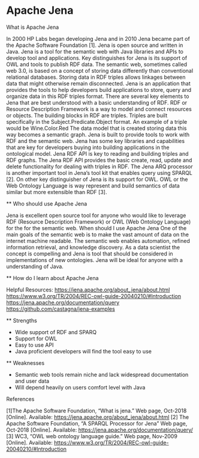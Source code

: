 # Apache Jena 

What is Apache Jena

In 2000 HP Labs began developing Jena and in 2010 Jena became part of the Apache Software Foundation [1]. Jena is open source and written in Java. Jena is a tool for the semantic web with Java libraries and APIs to develop tool and applications. Key distinguishes for Jena is its support of OWL and tools to publish RDF data. The semantic web, sometimes called web 3.0, is based on a concept of storing data differently than conventional relational databases. Storing data in RDF triples allows linkages between data that might otherwise remain disconnected. Jena is an application that provides the tools to help developers build applications to store, query and organize data in this RDF triples format.
There are several key elements to Jena that are best understood with a basic understanding of RDF. RDF or Resource Description Framework is a way to model and connect resources or objects. The building blocks in RDF are triples. Triples are built specifically in the Subject.Predicate.Object format. An example of a triple would be Wine.Color.Red
 The data model that is created storing data this way becomes a semantic graph. Jena is built to provide tools to work with RDF and the semantic web. Jena has some key libraries and capabilities that are key for developers buying into building applications in the ontological model. Jena RDF API is key to reading and building triples and RDF graphs. The Jena RDF API provides the basic create, read, update and delete functionality for dealing with triples in RDF. The Jena ARQ processor is another important tool in Jena’s tool kit that enables query using SPARQL [2]. On other key distinguisher of Jena is its support for OWL. OWL or the Web Ontology Language is way represent and build semantics of data similar but more extensible than RDF [3].

** Who should use Apache Jena

Jena is excellent open source tool for anyone who would like to leverage RDF (Resource Description Framework) or OWL (Web Ontology Language) for the for the semantic web.
When should I use Apache Jena
One of the main goals of the semantic web is to make the vast amount of data on the internet machine readable. The semantic web enables automation, refined information retrieval, and knowledge discovery. As a data scientist the concept is compelling and Jena is tool that should be considered in implementations of new ontologies. Jena will be ideal for anyone with a understanding of Java.

** How do I learn about Apache Jena

Helpful Resources: 
https://jena.apache.org/about_jena/about.html
https://www.w3.org/TR/2004/REC-owl-guide-20040210/#Introduction
https://jena.apache.org/documentation/query
https://github.com/castagna/jena-examples

** Strengths 

* Wide support of RDF and SPARQ
* Support for OWL
* Easy to use API
* Java proficient developers will find the tool easy to use

** Weaknesses 

* Semantic web tools remain niche and lack widespread documentation and user data
* Will depend heavily on users comfort level with Java

References

[1]The Apache Software Foundation, “What is jena.” Web page, Oct-2018 [Online]. Available: https://jena.apache.org/about_jena/about.html
[2] The Apache Software Foundation, “A SPARQL Processor for Jena”  Web page, Oct-2018 [Online]. Available: https://jena.apache.org/documentation/query/
[3] WC3, “OWL web ontology language guide.” Web page, Nov-2009 [Online]. Available: https://www.w3.org/TR/2004/REC-owl-guide-20040210/#Introduction
